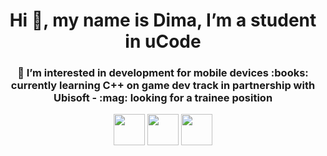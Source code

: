 <h1 align="center">Hi 👋, my name is Dima, I’m a student in uCode</h1>
<h3 align="center">👀  I’m interested in development for mobile devices
 :books: currently learning C++ on game dev track in partnership with Ubisoft
 - :mag: looking for a trainee position

<p align="center">
  <a href="mailto:dmitriy.vasilenko@gmail.com"><img src='https://www.flaticon.com/svg/static/icons/svg/561/561127.svg' height='50px'/></a>
  <a href="https://t.me/dufrane"><img src='https://www.flaticon.com/svg/static/icons/svg/2111/2111812.svg' height='50px'/></a>
  <a href="skype:[dmitriy.vasilenko_2]"><img src='https://www.flaticon.com/svg/static/icons/svg/2111/2111886.svg' height='50px'/></a>
</p>



###



